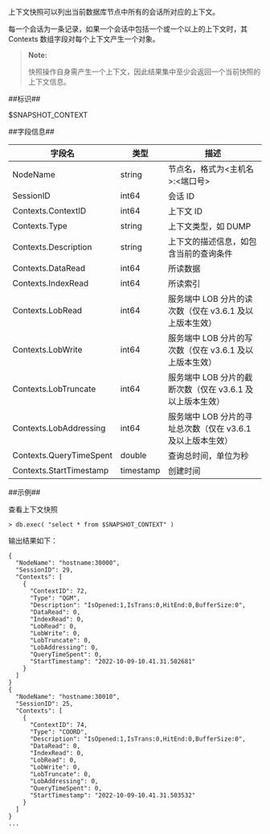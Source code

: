 
上下文快照可以列出当前数据库节点中所有的会话所对应的上下文。

每一个会话为一条记录，如果一个会话中包括一个或一个以上的上下文时，其 Contexts 数组字段对每个上下文产生一个对象。 
>   **Note:**
>
>   快照操作自身需产生一个上下文，因此结果集中至少会返回一个当前快照的上下文信息。

##标识##

$SNAPSHOT_CONTEXT

##字段信息##

| 字段名                  | 类型   | 描述                                     |
| ----------------------- | ------ | ---------------------------------------- |
| NodeName                | string | 节点名，格式为<主机名>:<端口号>                 |
| SessionID               | int64  | 会话 ID                                  |
| Contexts.ContextID      | int64  | 上下文 ID                                |
| Contexts.Type           | string | 上下文类型，如 DUMP                     |
| Contexts.Description    | string | 上下文的描述信息，如包含当前的查询条件 |
| Contexts.DataRead       | int64  | 所读数据                                 |
| Contexts.IndexRead      | int64  | 所读索引                                 |
| Contexts.LobRead        | int64  | 服务端中 LOB 分片的读次数（仅在 v3.6.1 及以上版本生效） |
| Contexts.LobWrite       | int64  | 服务端中 LOB 分片的写次数（仅在 v3.6.1 及以上版本生效） |
| Contexts.LobTruncate    | int64  | 服务端中 LOB 分片的截断次数（仅在 v3.6.1 及以上版本生效） |
| Contexts.LobAddressing  | int64  | 服务端中 LOB 分片的寻址总次数（仅在 v3.6.1 及以上版本生效） |
| Contexts.QueryTimeSpent | double | 查询总时间，单位为秒                   |
| Contexts.StartTimestamp | timestamp | 创建时间                                 |

##示例##

查看上下文快照

```lang-javascript
> db.exec( "select * from $SNAPSHOT_CONTEXT" )
```

输出结果如下：

```lang-json
{
  "NodeName": "hostname:30000",
  "SessionID": 29,
  "Contexts": [
    {
      "ContextID": 72,
      "Type": "QGM",
      "Description": "IsOpened:1,IsTrans:0,HitEnd:0,BufferSize:0",
      "DataRead": 0,
      "IndexRead": 0,
      "LobRead": 0,
      "LobWrite": 0,
      "LobTruncate": 0,
      "LobAddressing": 0,
      "QueryTimeSpent": 0,
      "StartTimestamp": "2022-10-09-10.41.31.502681"
    }
  ]
}
{
  "NodeName": "hostname:30010",
  "SessionID": 25,
  "Contexts": [
    {
      "ContextID": 74,
      "Type": "COORD",
      "Description": "IsOpened:1,IsTrans:0,HitEnd:0,BufferSize:0",
      "DataRead": 0,
      "IndexRead": 0,
      "LobRead": 0,
      "LobWrite": 0,
      "LobTruncate": 0,
      "LobAddressing": 0,
      "QueryTimeSpent": 0,
      "StartTimestamp": "2022-10-09-10.41.31.503532"
    }
  ]
}
...
```
